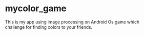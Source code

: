 # mycolor_game
This is my app using image processing on Android Os game which challenge for finding colors to your friends.
